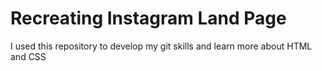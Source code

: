 # Recreating Instagram Land Page

I used this repository to develop my git skills and learn more about HTML and CSS